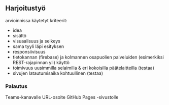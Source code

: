 ## Harjoitustyö
arvioinnissa käytetyt kriteerit:
- idea
- sisältö
- visuaalisuus ja selkeys
- sama tyyli läpi esityksen
- responsiivisuus
- tietokannan (firebase) ja kolmannen osapuolien palveluiden (esimerkiksi REST-rajapinnan yli) käyttö
- toimivuus uusimmilla selaimilla & eri kokoisilla päätelaitteilla (testaa)
- sivujen latautumisaika kohtuullinen (testaa)

### Palautus
Teams-kanavalle URL-osoite GitHub Pages -sivustolle
